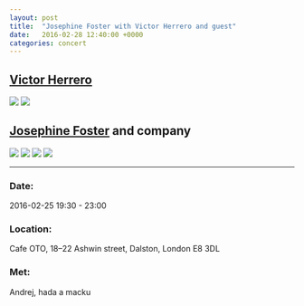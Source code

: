 ```yaml
---
layout: post
title:  "Josephine Foster with Victor Herrero and guest"
date:   2016-02-28 12:40:00 +0000
categories: concert
---
```


## [Victor Herrero](https://victorherrero.bandcamp.com/)

[![](/notes/images/2016-02-26-josephine-foster-at-cafe-oto/preview/DSCF4213.JPG)](/notes/images/2016-02-26-josephine-foster-at-cafe-oto/DSCF4213.JPG)
[![](/notes/images/2016-02-26-josephine-foster-at-cafe-oto/preview/DSCF4218.JPG)](/notes/images/2016-02-26-josephine-foster-at-cafe-oto/DSCF4218.JPG)


## [Josephine Foster](https://josephinefoster.bandcamp.com/) and company

[![](/notes/images/2016-02-26-josephine-foster-at-cafe-oto/preview/DSCF4239.JPG)](/notes/images/2016-02-26-josephine-foster-at-cafe-oto/DSCF4239.JPG)
[![](/notes/images/2016-02-26-josephine-foster-at-cafe-oto/preview/DSCF4246.JPG)](/notes/images/2016-02-26-josephine-foster-at-cafe-oto/DSCF4246.JPG)
[![](/notes/images/2016-02-26-josephine-foster-at-cafe-oto/preview/DSCF4248.JPG)](/notes/images/2016-02-26-josephine-foster-at-cafe-oto/DSCF4248.JPG)
[![](/notes/images/2016-02-26-josephine-foster-at-cafe-oto/preview/DSCF4255.JPG)](/notes/images/2016-02-26-josephine-foster-at-cafe-oto/DSCF4255.JPG)


---


### Date:

2016-02-25 19:30 - 23:00

### Location:

Cafe OTO, 18–22 Ashwin street, Dalston, London E8 3DL

### Met:

Andrej, hada a macku
